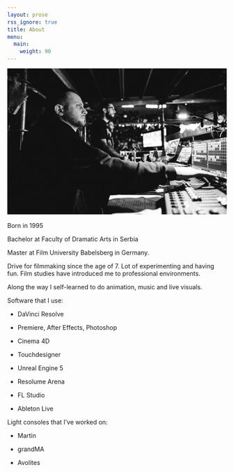 ```yaml
---
layout: prose
rss_ignore: true
title: About
menu:
  main:
    weight: 90
---
```


![pic](../images/about.jpg)

Born in 1995

Bachelor at Faculty of Dramatic Arts in Serbia

Master at Film University Babelsberg in Germany.

Drive for filmmaking since the age of 7. Lot of experimenting and  having fun. Film studies have introduced me to professional environments.

Along the way I self-learned to do animation, music and live visuals.

Software that I use:

- DaVinci Resolve

- Premiere, After Effects, Photoshop

- Cinema 4D

- Touchdesigner

- Unreal Engine 5

- Resolume Arena

- FL Studio

- Ableton Live

Light consoles that I’ve worked on:

- Martin

- grandMA

- Avolites
